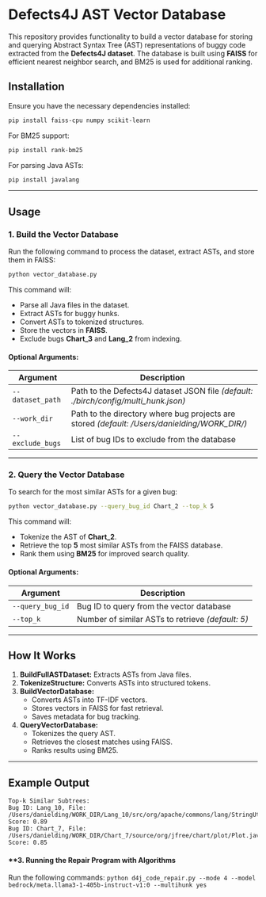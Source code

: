 # Defects4J AST Vector Database

This repository provides functionality to build a vector database for storing and querying Abstract Syntax Tree (AST) representations of buggy code extracted from the **Defects4J dataset**. The database is built using **FAISS** for efficient nearest neighbor search, and BM25 is used for additional ranking.

## **Installation**
Ensure you have the necessary dependencies installed:

```bash
pip install faiss-cpu numpy scikit-learn
```

For BM25 support:
```bash
pip install rank-bm25
```

For parsing Java ASTs:
```bash
pip install javalang
```

---

## **Usage**
### **1. Build the Vector Database**
Run the following command to process the dataset, extract ASTs, and store them in FAISS:

```bash
python vector_database.py
```

This command will:
- Parse all Java files in the dataset.
- Extract ASTs for buggy hunks.
- Convert ASTs to tokenized structures.
- Store the vectors in **FAISS**.
- Exclude bugs **Chart_3** and **Lang_2** from indexing.

#### **Optional Arguments**:
| Argument          | Description |
|------------------|-------------|
| `--dataset_path` | Path to the Defects4J dataset JSON file *(default: ./birch/config/multi_hunk.json)* |
| `--work_dir` | Path to the directory where bug projects are stored *(default: /Users/danielding/WORK_DIR/)* |
| `--exclude_bugs` | List of bug IDs to exclude from the database |

---

### **2. Query the Vector Database**
To search for the most similar ASTs for a given bug:

```bash
python vector_database.py --query_bug_id Chart_2 --top_k 5
```

This command will:
- Tokenize the AST of **Chart_2**.
- Retrieve the top **5** most similar ASTs from the FAISS database.
- Rank them using **BM25** for improved search quality.

#### **Optional Arguments**:
| Argument          | Description |
|------------------|-------------|
| `--query_bug_id` | Bug ID to query from the vector database |
| `--top_k` | Number of similar ASTs to retrieve *(default: 5)* |

---

## **How It Works**
1. **BuildFullASTDataset:** Extracts ASTs from Java files.
2. **TokenizeStructure:** Converts ASTs into structured tokens.
3. **BuildVectorDatabase:**
   - Converts ASTs into TF-IDF vectors.
   - Stores vectors in FAISS for fast retrieval.
   - Saves metadata for bug tracking.
4. **QueryVectorDatabase:**
   - Tokenizes the query AST.
   - Retrieves the closest matches using FAISS.
   - Ranks results using BM25.

---

## **Example Output**
```
Top-k Similar Subtrees:
Bug ID: Lang_10, File: /Users/danielding/WORK_DIR/Lang_10/src/org/apache/commons/lang/StringUtils.java, Score: 0.89
Bug ID: Chart_7, File: /Users/danielding/WORK_DIR/Chart_7/source/org/jfree/chart/plot/Plot.java, Score: 0.85
```

#### **3. Running the Repair Program with Algorithms
Run the following commands:
`python d4j_code_repair.py --mode 4 --model bedrock/meta.llama3-1-405b-instruct-v1:0 --multihunk yes`
